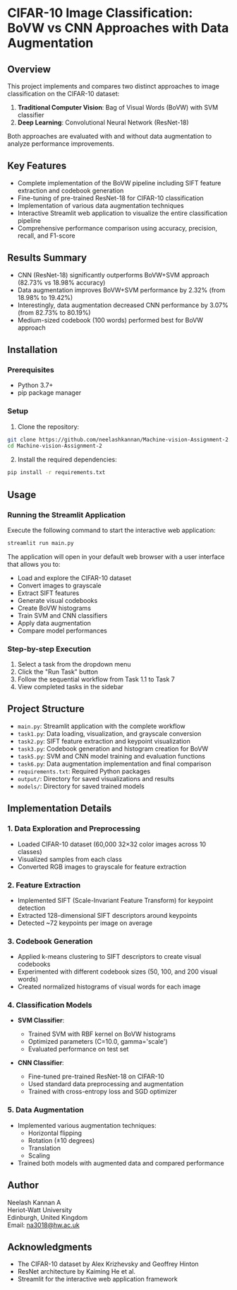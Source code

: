 # CIFAR-10 Image Classification: BoVW vs CNN Approaches with Data Augmentation

## Overview
This project implements and compares two distinct approaches to image classification on the CIFAR-10 dataset:
1. **Traditional Computer Vision**: Bag of Visual Words (BoVW) with SVM classifier
2. **Deep Learning**: Convolutional Neural Network (ResNet-18)

Both approaches are evaluated with and without data augmentation to analyze performance improvements.

## Key Features
- Complete implementation of the BoVW pipeline including SIFT feature extraction and codebook generation
- Fine-tuning of pre-trained ResNet-18 for CIFAR-10 classification
- Implementation of various data augmentation techniques
- Interactive Streamlit web application to visualize the entire classification pipeline
- Comprehensive performance comparison using accuracy, precision, recall, and F1-score

## Results Summary
- CNN (ResNet-18) significantly outperforms BoVW+SVM approach (82.73% vs 18.98% accuracy)
- Data augmentation improves BoVW+SVM performance by 2.32% (from 18.98% to 19.42%)
- Interestingly, data augmentation decreased CNN performance by 3.07% (from 82.73% to 80.19%)
- Medium-sized codebook (100 words) performed best for BoVW approach

## Installation

### Prerequisites
- Python 3.7+
- pip package manager

### Setup
1. Clone the repository:
```bash
git clone https://github.com/neelashkannan/Machine-vision-Assignment-2.git
cd Machine-vision-Assignment-2
```

2. Install the required dependencies:
```bash
pip install -r requirements.txt
```

## Usage

### Running the Streamlit Application
Execute the following command to start the interactive web application:

```bash
streamlit run main.py
```

The application will open in your default web browser with a user interface that allows you to:
- Load and explore the CIFAR-10 dataset
- Convert images to grayscale
- Extract SIFT features
- Generate visual codebooks
- Create BoVW histograms
- Train SVM and CNN classifiers
- Apply data augmentation
- Compare model performances

### Step-by-step Execution
1. Select a task from the dropdown menu
2. Click the "Run Task" button
3. Follow the sequential workflow from Task 1.1 to Task 7
4. View completed tasks in the sidebar

## Project Structure
- `main.py`: Streamlit application with the complete workflow
- `task1.py`: Data loading, visualization, and grayscale conversion
- `task2.py`: SIFT feature extraction and keypoint visualization
- `task3.py`: Codebook generation and histogram creation for BoVW
- `task5.py`: SVM and CNN model training and evaluation functions
- `task6.py`: Data augmentation implementation and final comparison
- `requirements.txt`: Required Python packages
- `output/`: Directory for saved visualizations and results
- `models/`: Directory for saved trained models

## Implementation Details

### 1. Data Exploration and Preprocessing
- Loaded CIFAR-10 dataset (60,000 32×32 color images across 10 classes)
- Visualized samples from each class
- Converted RGB images to grayscale for feature extraction

### 2. Feature Extraction
- Implemented SIFT (Scale-Invariant Feature Transform) for keypoint detection
- Extracted 128-dimensional SIFT descriptors around keypoints
- Detected ~72 keypoints per image on average

### 3. Codebook Generation
- Applied k-means clustering to SIFT descriptors to create visual codebooks
- Experimented with different codebook sizes (50, 100, and 200 visual words)
- Created normalized histograms of visual words for each image

### 4. Classification Models
- **SVM Classifier**:
  - Trained SVM with RBF kernel on BoVW histograms
  - Optimized parameters (C=10.0, gamma='scale')
  - Evaluated performance on test set

- **CNN Classifier**:
  - Fine-tuned pre-trained ResNet-18 on CIFAR-10
  - Used standard data preprocessing and augmentation
  - Trained with cross-entropy loss and SGD optimizer

### 5. Data Augmentation
- Implemented various augmentation techniques:
  - Horizontal flipping
  - Rotation (±10 degrees)
  - Translation
  - Scaling
- Trained both models with augmented data and compared performance

## Author
Neelash Kannan A  
Heriot-Watt University  
Edinburgh, United Kingdom  
Email: na3018@hw.ac.uk

## Acknowledgments
- The CIFAR-10 dataset by Alex Krizhevsky and Geoffrey Hinton
- ResNet architecture by Kaiming He et al.
- Streamlit for the interactive web application framework
